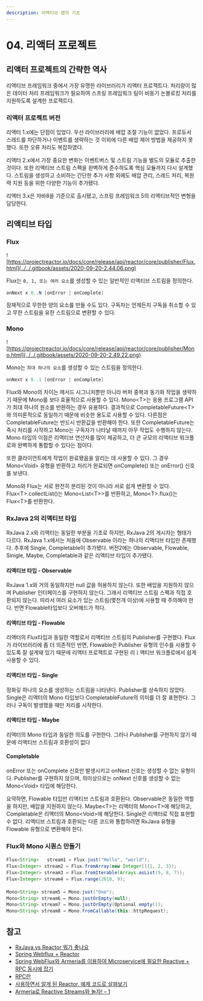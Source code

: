 ```yaml
---
description: 리액티브 앱의 기초
---
```


# 04. 리액터 프로젝트

## 리액터 프로젝트의 간략한 역사

리액티브 프레임워크 중에서 가장 유명한 라이브러리가 리액터 프로젝트다. 처리량이 많은 데이터 처리 프레임워크가 필요하여 스프링 프레임워크 팀이 비동기 논블로킹 처리를 지원하도록 설계한 프로젝트다.

### 리액터 프로젝트 버전

리액터 1.x에는 단점이 있었다. 우선 라이브러리에 배압 조절 기능이 없었다. 프로듀서 스레드를 차단하거나 이벤트를 생략하는 것 이외에 다른 배압 제어 방법을 제공하지 못했다. 또한 오류 처리도 복잡하였다.

리액터 2.x에서 가장 중요한 변화는 이벤트버스 및 스트림 기능을 별도의 모듈로 추출한 것이다. 또한 리액티브 스트림 스펙을 완벽하게 준수하도록 핵심 모듈까지 다시 설계했다. 스트림을 생성하고 소비하는 간단한 추가 사항 외에도 배압 관리, 스레드 처리, 복원력 지원 등을 위한 다양한 기능이 추가됐다.

리액터 3.x은 자바8을 기준으로 출시됐고, 스프링 프레임워크 5의 리액티브적인 변형을 담당한다.

## 리액티브 타입

### Flux

![https://projectreactor.io/docs/core/release/api/reactor/core/publisher/Flux.html](../../.gitbook/assets/2020-09-20-2.44.06.png)

Flux는 `0, 1, 또는 여러 요소`를 생성할 수 있는 일반적인 리액티브 스트림을 정의한다. 

```java
onNext x 0..N [onError | onComplete]
```

잠재적으로 무한한 양의 요소를 만들 수도 있다. 구독자는 언제든지 구독을 취소할 수 있고 무한 스트림을 유한 스트림으로 변환할 수 있다.

### Mono

![https://projectreactor.io/docs/core/release/api/reactor/core/publisher/Mono.html](../../.gitbook/assets/2020-09-20-2.49.22.png)

Mono는 `최대 하나의 요소`를 생성할 수 있는 스트림을 정의한다.

```java
onNext x 0..1 [onError | onComplete]
```

Flux와 Mono의 차이는 메서드 시그니처뿐만 아니라 버퍼 중복과 동기화 작업을 생략하기 때문에 Mono를 보다 효율적으로 사용할 수 있다. Mono&lt;T&gt;는 응용 프로그램 API가 최대 하나의 원소를 반환하는 경우 유용하다. 결과적으로 CompletableFuture&lt;T&gt;와 의미론적으로 동일하기 때문에 비슷한 용도로 사용할 수 있다. 다른점은 CompletableFuture는 반드시 반환값을 반환해야 한다. 또한 CompletableFuture는 즉시 처리를 시작하고 Mono는 구독자가 나타날 때까지 아무 작업도 수행하지 않는다. Mono 타입의 이점은 리액티브 연산자를 많이 제공하고, 더 큰 규모의 리액티브 워크플로와 완벽하게 통합할 수 있다는 점이다.

또한 클라이언트에게 작업이 완료됐음을 알리는 데 사용할 수 있다. 그 경우 Mono&lt;Void&gt; 유형을 반환하고 처리가 완료되면 onComplete\(\) 또는 onError\(\) 신호를 보낸다.

Mono와 Flux는 서로 완전히 분리된 것이 아니라 서로 쉽게 변환할 수 있다. Flux&lt;T&gt;.collectList\(\)는 Mono&lt;List&lt;T&gt;&gt;를 반환하고, Mono&lt;T&gt;.flux\(\)는 Flux&lt;T&gt;를 반환한다.

### RxJava 2의 리액티브 타입

RxJava 2.x와 리액터는 동일한 부분을 기초로 하지만, RxJava 2의 게시자는 형태가 다르다. RxJava 1.x에서는 처음에 Observable 이라는 하나의 리액티브 타입만 존재했다. 추후에 Single, Completable이 추가됐다. 버전2에는 Observable, Flowable, Sinigle, Maybe, Completable과 같은 리액티브 타입이 추가됐다.

#### 리액티브 타입 - Observable

RxJava 1.x와 거의 동일하지만 null 값을 허용하지 않는다. 또한 배압을 지원하지 않으며 Publisher 인터페이스를 구현하지 않는다. 그래서 리액티브 스트림 스펙과 직접 호환되지 않는다. 따라서 여러 요소가 있는 스트림\(몇천개 이상\)에 사용할 때 주의해야 한다. 반면 Flowable타입보다 오버헤드가 적다.

#### 리액티브 타입 - Flowable

리액터의 Flux타입과 동일한 역할로서 리액티브 스트림의 Publisher를 구현했다. Flux가 라이브러리에 좀 더 의존적인 반면, Flowable은 Publisher 유형의 인수를 사용할 수 있도록 잘 설계돼 있기 때문에 리액터 프로젝트로 구현된 리ㅣ액티브 워크플로에서 쉽게 사용할 수 있다.

#### 리액티브 타입 - Single

정화깋 하나의 요소를 생성하는 스트림을 나타낸다. Publisher를 상속하지 않았다. Single은 리액터의 Mono 타입보다 CompletableFuture의 의미를 더 잘 표현한다. 그러나 구독이 발생했을 때만 처리를 시작한다.

#### 리액티브 타입 - Maybe

리액터의 Mono 타입과 동일한 의도를 구현한다. 그러나 Publisher를 구현하지 않기 때문에 리액티브 스트림과 호환성이 없다

#### Completable

onError 또는 onComplete 신호만 발생시키고 onNext 신호는 생성할 수 없는 유형이다. Publisher를 구현하지 않으며, 의미상으로는 onNext 신호를 생성할 수 없는 Mono&lt;Void&gt; 타입에 해당한다.

요약하면, Flowable 타입만 리액티브 스트림과 호환된다. Observable은 동일한 역할을 하지만, 배압을 지원하지 않는다. Maybe&lt;T&gt;는 리액터의 Mono&lt;T&gt;에 해당하고, Completable은 리액터의 Mono&lt;Void&gt;에 해당한다. Single은 리액터로 직접 표현할 수 없다. 리액티브 스트림과 호환되는 다른 코드와 통합하려면 RxJava 유형을 Flowable 유형으로 변환해야 한다.

### Flux와 Mono 시퀀스 만들기

```java
Flux<String>   stream1 = Flux.just("Hello", "world");
Flux<Integer> stream2 = Flux.fromArray(new Integer[]{1, 2, 3});
Flux<Integer> stream3 = Flux.fromIterable(Arrays.asList(9, 8, 7));
Flux<Integer> stream4 = Flux.range(2010, 9);

Mono<String> stream5 = Mono.just("One");
Mono<String> stream6 = Mono.justOrEmpty(null);
Mono<String> stream7 = Mono.justOrEmpty(Optional.empty());
Mono<String> stream8 = Mono.fromCallable(this::httpRequest);
```

## 참고

* [RxJava vs Reactor 뭐가 좋나요](https://hyoj.github.io/blog/java/spring/rxjava-vs-reactor/)
* [Spring Webflux + Reactor](https://dreamchaser3.tistory.com/6)
* [Spring WebFlux와 Armeria를 이용하여 Microservice에 필요한 Reactive + RPC 동시에 잡기](https://d2.naver.com/helloworld/6080222)
* [RPC란](https://nesoy.github.io/articles/2019-07/RPC)
* [사용하면서 알게 된 Reactor, 예제 코드로 살펴보기](https://tech.kakao.com/2018/05/29/reactor-programming/)
* [Armeria로 Reactive Streams와 놀자! – 1](https://engineering.linecorp.com/ko/blog/reactive-streams-with-armeria-1/)

